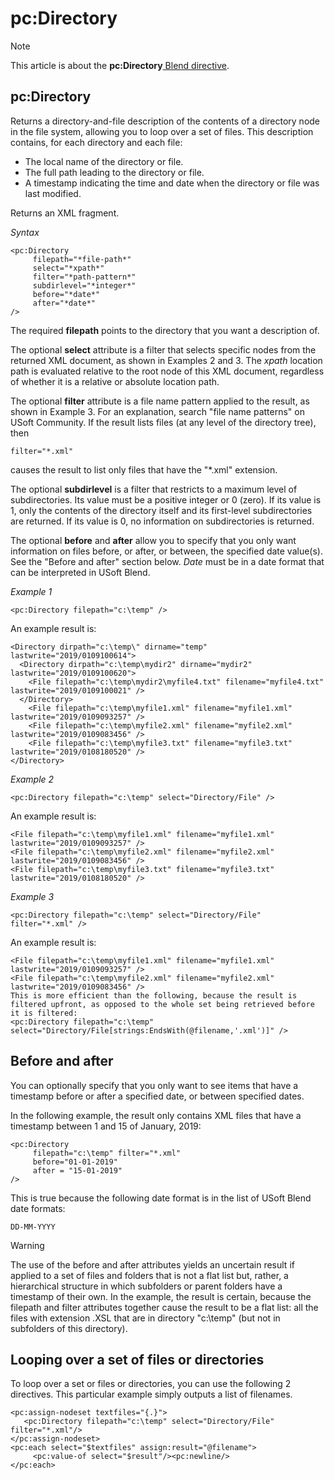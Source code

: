 # pc:Directory



> [!NOTE]
> This article is about the **pc:Directory**[ Blend directive](/docs/Repositories/Blend%20directives).

## **pc:Directory**

Returns a directory-and-file description of the contents of a directory node in the file system, allowing you to loop over a set of files. This description contains, for each directory and each file:

- The local name of the directory or file.
- The full path leading to the directory or file.
- A timestamp indicating the time and date when the directory or file was last modified.

Returns an XML fragment.

*Syntax*

```
<pc:Directory
     filepath="*file-path*"
     select="*xpath*"
     filter="*path-pattern*"
     subdirlevel="*integer*"
     before="*date*"
     after="*date*"
/>
```

The required **filepath** points to the directory that you want a description of.

The optional **select** attribute is a filter that selects specific nodes from the returned XML document, as shown in Examples 2 and 3. The *xpath* location path is evaluated relative to the root node of this XML document, regardless of whether it is a relative or absolute location path.

The optional **filter** attribute is a file name pattern applied to the result, as shown in Example 3. For an explanation, search "file name patterns" on USoft Community. If the result lists files (at any level of the directory tree), then

```
filter="*.xml"
```

causes the result to list only files that have the "*.xml" extension.

The optional **subdirlevel** is a filter that restricts to a maximum level of subdirectories. Its value must be a positive integer or 0 (zero). If its value is 1, only the contents of the directory itself and its first-level subdirectories are returned. If its value is 0, no information on subdirectories is returned.

The optional **before** and **after** allow you to specify that you only want information on files before, or after, or between, the specified date value(s). See the "Before and after" section below. *Date* must be in a date format that can be interpreted in USoft Blend.

*Example 1*

```language-xml
<pc:Directory filepath="c:\temp" />
```

An example result is:

```language-xml
<Directory dirpath="c:\temp\" dirname="temp" lastwrite="2019/0109100614">
  <Directory dirpath="c:\temp\mydir2" dirname="mydir2" lastwrite="2019/0109100620">
    <File filepath="c:\temp\mydir2\myfile4.txt" filename="myfile4.txt" lastwrite="2019/0109100021" />
  </Directory>
    <File filepath="c:\temp\myfile1.xml" filename="myfile1.xml" lastwrite="2019/0109093257" />
    <File filepath="c:\temp\myfile2.xml" filename="myfile2.xml" lastwrite="2019/0109083456" />
    <File filepath="c:\temp\myfile3.txt" filename="myfile3.txt" lastwrite="2019/0108180520" />
</Directory>
```

*Example 2*

```language-xml
<pc:Directory filepath="c:\temp" select="Directory/File" />
```

An example result is:

```language-xml
<File filepath="c:\temp\myfile1.xml" filename="myfile1.xml" lastwrite="2019/0109093257" />
<File filepath="c:\temp\myfile2.xml" filename="myfile2.xml" lastwrite="2019/0109083456" />
<File filepath="c:\temp\myfile3.txt" filename="myfile3.txt" lastwrite="2019/0108180520" />
```

*Example 3*

```language-xml
<pc:Directory filepath="c:\temp" select="Directory/File" filter="*.xml" />
```

An example result is:

```language-xml
<File filepath="c:\temp\myfile1.xml" filename="myfile1.xml" lastwrite="2019/0109093257" />
<File filepath="c:\temp\myfile2.xml" filename="myfile2.xml" lastwrite="2019/0109083456" />
This is more efficient than the following, because the result is filtered upfront, as opposed to the whole set being retrieved before it is filtered:
<pc:Directory filepath="c:\temp" select="Directory/File[strings:EndsWith(@filename,'.xml')]" />
```

## Before and after

You can optionally specify that you only want to see items that have a timestamp before or after a specified date, or between specified dates.

In the following example, the result only contains XML files that have a timestamp between 1 and 15 of January, 2019:

```language-xml
<pc:Directory
     filepath="c:\temp" filter="*.xml"
     before="01-01-2019"
     after = "15-01-2019"
/>
```

This is true because the following date format is in the list of USoft Blend date formats:

```
DD-MM-YYYY
```

> [!WARNING]
> The use of the before and after attributes yields an uncertain result if applied to a set of files and folders that is not a flat list but, rather, a hierarchical structure in which subfolders or parent folders have a timestamp of their own. In the example, the result is certain, because the filepath and filter attributes together cause the result to be a flat list: all the files with extension .XSL that are in directory "c:\\temp" (but not in subfolders of this directory).

## Looping over a set of files or directories

To loop over a set or files or directories, you can use the following 2 directives. This particular example simply outputs a list of filenames.

```language-xml
<pc:assign-nodeset textfiles="{.}">
   <pc:Directory filepath="c:\temp" select="Directory/File" filter="*.xml"/>
</pc:assign-nodeset>
<pc:each select="$textfiles" assign:result="@filename">
     <pc:value-of select="$result"/><pc:newline/>
</pc:each>
```

 